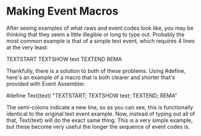 # Making Event Macros

After seeing examples of what raws and event codes look like,
you may be thinking that they seem a little illegible or long
to type out. Probably the most common example is that of a
simple text event, which requires 4 lines at the very least:

TEXTSTART
TEXTSHOW text
TEXTEND
REMA

Thankfully, there is a solution to both of these problems.
Using #define, here's an example of a macro that is both
clearer and shorter that's provided with Event Assembler.

#define Text(text) "TEXTSTART; TEXTSHOW text; TEXTEND; REMA"

The semi-colons indicate a new line, so as you can see,
this is functionally identical to the original text
event example. Now, instead of typing out all of that,
Text(text) will do the exact same thing. This is a very
simple example, but these become very useful the longer
the sequence of event codes is. 